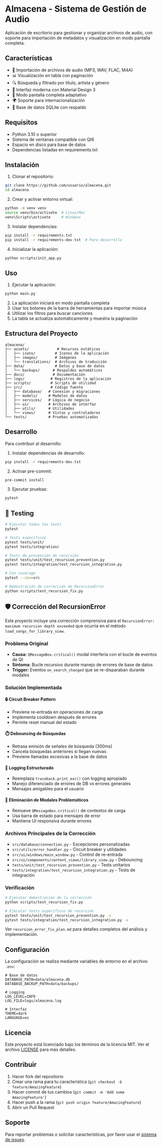 # Almacena - Sistema de Gestión de Audio

Aplicación de escritorio para gestionar y organizar archivos de audio, con soporte para importación de metadatos y visualización en modo pantalla completa.

## Características

- 🎵 Importación de archivos de audio (MP3, WAV, FLAC, M4A)
- 📊 Visualización en tabla con paginación
- 🔍 Búsqueda y filtrado por título, artista y género
- 🎨 Interfaz moderna con Material Design 3
- 📱 Modo pantalla completa adaptativo
- 🌍 Soporte para internacionalización
- 💾 Base de datos SQLite con respaldo

## Requisitos

- Python 3.10 o superior
- Sistema de ventanas compatible con Qt6
- Espacio en disco para base de datos
- Dependencias listadas en requirements.txt

## Instalación

1. Clonar el repositorio:
```bash
git clone https://github.com/usuario/almacena.git
cd almacena
```

2. Crear y activar entorno virtual:
```bash
python -m venv venv
source venv/bin/activate  # Linux/Mac
venv\Scripts\activate     # Windows
```

3. Instalar dependencias:
```bash
pip install -r requirements.txt
pip install -r requirements-dev.txt  # Para desarrollo
```

4. Inicializar la aplicación:
```bash
python scripts/init_app.py
```

## Uso

1. Ejecutar la aplicación:
```bash
python main.py
```

2. La aplicación iniciará en modo pantalla completa
3. Usar los botones de la barra de herramientas para importar música
4. Utilizar los filtros para buscar canciones
5. La tabla se actualiza automáticamente y muestra la paginación

## Estructura del Proyecto

```
almacena/
├── assets/             # Recursos estáticos
│   ├── icons/         # Iconos de la aplicación
│   ├── images/        # Imágenes
│   └── translations/  # Archivos de traducción
├── data/              # Datos y base de datos
│   └── backups/      # Respaldos automáticos
├── docs/             # Documentación
├── logs/            # Registros de la aplicación
├── scripts/         # Scripts de utilidad
├── src/             # Código fuente
│   ├── database/   # Conexión y migraciones
│   ├── models/     # Modelos de datos
│   ├── services/   # Lógica de negocio
│   ├── ui/         # Archivos de interfaz
│   ├── utils/      # Utilidades
│   └── views/      # Vistas y controladores
└── tests/          # Pruebas automatizadas
```

## Desarrollo

Para contribuir al desarrollo:

1. Instalar dependencias de desarrollo:
```bash
pip install -r requirements-dev.txt
```

2. Activar pre-commit:
```bash
pre-commit install
```

3. Ejecutar pruebas:
```bash
pytest
```

## 🧪 Testing

```bash
# Ejecutar todos los tests
pytest

# Tests específicos
pytest tests/unit/
pytest tests/integration/

# Tests de prevención de recursión
pytest tests/unit/test_recursion_prevention.py
pytest tests/integration/test_recursion_integration.py

# Con coverage
pytest --cov=src

# Demostración de corrección de RecursionError
python scripts/test_recursion_fix.py
```

## 🛡️ Corrección del RecursionError

Este proyecto incluye una corrección comprensiva para el `RecursionError: maximum recursion depth exceeded` que ocurría en el método `load_songs_for_library_view`.

### Problema Original
- **Causa:** `QMessageBox.critical()` modal interfería con el bucle de eventos de Qt
- **Síntoma:** Bucle recursivo durante manejo de errores de base de datos
- **Trigger:** Eventos `on_search_changed` que se re-disparaban durante modales

### Solución Implementada

#### 🔒 Circuit Breaker Pattern
- Previene re-entrada en operaciones de carga
- Implementa cooldown después de errores
- Permite reset manual del estado

#### ⏱️ Debouncing de Búsquedas
- Retrasa emisión de señales de búsqueda (300ms)
- Cancela búsquedas anteriores si llegan nuevas
- Previene llamadas excesivas a la base de datos

#### 📝 Logging Estructurado
- Reemplaza `traceback.print_exc()` con logging apropiado
- Manejo diferenciado de errores de DB vs errores generales
- Mensajes amigables para el usuario

#### 🚫 Eliminación de Modales Problemáticos
- Remueve `QMessageBox.critical()` de contextos de carga
- Usa barra de estado para mensajes de error
- Mantiene UI responsiva durante errores

### Archivos Principales de la Corrección
- `src/database/connection.py` - Excepciones personalizadas
- `src/utils/error_handler.py` - Circuit breaker y utilidades
- `src/ui/windows/main_window.py` - Control de re-entrada
- `src/ui/components/content_views/library_view.py` - Debouncing
- `tests/unit/test_recursion_prevention.py` - Tests unitarios
- `tests/integration/test_recursion_integration.py` - Tests de integración

### Verificación
```bash
# Ejecutar demostración de la corrección
python scripts/test_recursion_fix.py

# Ejecutar tests específicos de recursión
pytest tests/unit/test_recursion_prevention.py -v
pytest tests/integration/test_recursion_integration.py -v
```

Ver `recursion_error_fix_plan.md` para detalles completos del análisis y implementación.

## Configuración

La configuración se realiza mediante variables de entorno en el archivo `.env`:

```env
# Base de datos
DATABASE_PATH=data/almacena.db
DATABASE_BACKUP_PATH=data/backups/

# Logging
LOG_LEVEL=INFO
LOG_FILE=logs/almacena.log

# Interfaz
THEME=dark
LANGUAGE=es
```

## Licencia

Este proyecto está licenciado bajo los términos de la licencia MIT. Ver el archivo [LICENSE](LICENSE) para más detalles.

## Contribuir

1. Hacer fork del repositorio
2. Crear una rama para tu característica (`git checkout -b feature/AmazingFeature`)
3. Hacer commit de tus cambios (`git commit -m 'Add some AmazingFeature'`)
4. Hacer push a la rama (`git push origin feature/AmazingFeature`)
5. Abrir un Pull Request

## Soporte

Para reportar problemas o solicitar características, por favor usar el [sistema de issues](https://github.com/usuario/almacena/issues).
